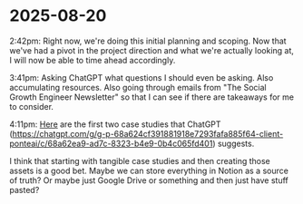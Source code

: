 # 2025-08-20

2:42pm: Right now, we're doing this initial planning and scoping. Now that we've had a pivot in the project direction and what we're actually looking at, I will now be able to time ahead accordingly.

3:41pm: Asking ChatGPT what questions I should even be asking. Also accumulating resources. Also going through emails from "The Social Growth Engineer Newsletter" so that I can see if there are takeaways for me to consider.

4:11pm: [Here](../ideation/2025-08-20_case_study_ideas.md) are the first two case studies that ChatGPT (https://chatgpt.com/g/g-p-68a624cf391881918e7293fafa885f64-client-ponteai/c/68a62ea9-ad7c-8323-b4e9-0b4c065fd401) suggests.

I think that starting with tangible case studies and then creating those assets is a good bet. Maybe we can store everything in Notion as a source of truth? Or maybe just Google Drive or something and then just have stuff pasted?
